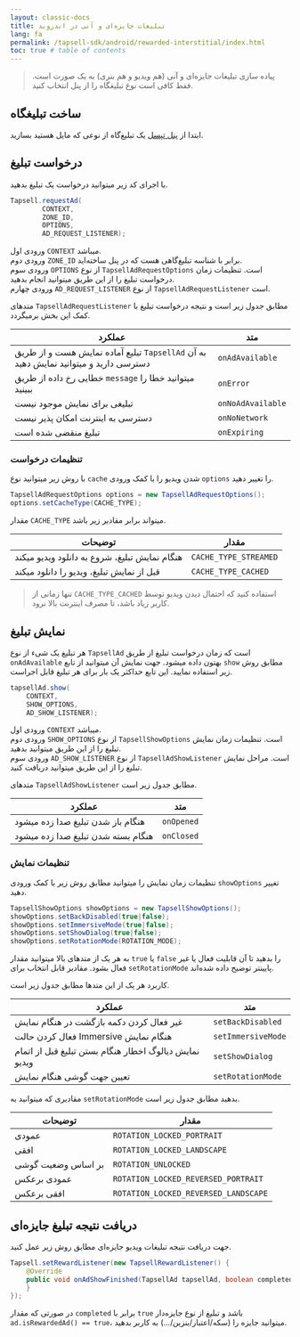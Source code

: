 ```yaml
---
layout: classic-docs
title: تبلیغات جایزه‌ای و آنی در اندروید
lang: fa
permalink: /tapsell-sdk/android/rewarded-interstitial/index.html
toc: true # table of contents
---
```

>پیاده سازی تبلیغات جایزه‌ای و آنی (هم ویدیو‌ و هم بنری) به یک صورت است. فقط کافی است نوع تبلیغگاه را از پنل انتخاب کنید.

## ساخت تبلیغگاه
ابتدا از [پنل تپسل](https://dashboard.tapsell.ir/) یک تبلیغ‌گاه از نوعی که مایل هستید بسازید.

## درخواست تبلیغ
با اجرای کد زیر میتوانید درخواست یک تبلیغ بدهید.

```java
Tapsell.requestAd(
        CONTEXT,
        ZONE_ID,
        OPTIONS,
        AD_REQUEST_LISTENER);
```
ورودی اول `CONTEXT` میباشد.  
ورودی دوم `ZONE_ID` برابر با شناسه تبلیغ‌گاهی هست که در پنل ساخته‌اید.  
ورودی سوم `OPTIONS` از نوع `TapsellAdRequestOptions` است. تنظیمات زمان درخواست تبلیغ را از این طریق میتوانید انجام بدهید.  
ورودی چهارم `AD_REQUEST_LISTENER` از نوع `TapsellAdRequestListener` است.  
  
متدهای `TapsellAdRequestListener` مطابق جدول زیر است و نتیجه درخواست تبلیغ با کمک این بخش برمیگردد.

| عملکرد | متد |
| - | - |
| تبلیع آماده نمایش هست و از طریق `TapsellAd` به آن دسترسی دارید و میتوانید نمایش دهید | `onAdAvailable` |
| خطایی رخ داده از طریق `message` میتوانید خطا را ببینید | `onError` |
| تبلیغی برای نمایش موجود نیست | `onNoAdAvailable` |
| دسترسی به اینترنت امکان پذیر نیست | `onNoNetwork` |
| تبلیغ منقضی شده است | `onExpiring` |

### تنظیمات درخواست
با روش زیر میتوانید نوع `cache` شدن ویدیو را با کمک ورودی `options` را تغییر دهید.  
```java
TapsellAdRequestOptions options = new TapsellAdRequestOptions();
options.setCacheType(CACHE_TYPE);
```
مقدار `CACHE_TYPE` میتواند برابر مقادیر زیر باشد.

| توضیحات | مقدار |
| - | - |
| هنگام نمایش تبلیغ، شروع به دانلود ویدیو میکند | `CACHE_TYPE_STREAMED` |
| قبل از نمایش تبلیغ، ویدیو را دانلود میکند | `CACHE_TYPE_CACHED` |

>تنها زمانی از `CACHE_TYPE_CACHED` استفاده کنید که احتمال دیدن ویدیو توسط کاربر زیاد باشد، تا مصرف اینترنت بالا نرود.

## نمایش تبلیغ

هر تبلیغ یک شیء از نوع `TapsellAd` است که زمان درخواست تبلیغ از طریق `onAdAvailable` بهتون داده میشود. جهت نمایش آن‌ میتوانید از تابع `show` مطابق روش زیر استفاده نمایید. این تابع حداکثر یک بار برای هر تبلیغ قابل اجراست.

```java
tapsellAd.show(
    CONTEXT,
    SHOW_OPTIONS,
    AD_SHOW_LISTENER);
```

ورودی اول `CONTEXT` میباشد.  
ورودی دوم `SHOW_OPTIONS` از نوع `TapsellShowOptions` است. تنظیمات زمان نمایش تبلیغ را از این طریق میتوانید بدهید.  
ورودی سوم `AD_SHOW_LISTENER` از نوع `TapsellAdShowListener` است. مراحل نمایش تبلیغ را از این طریق میتوانید دریافت کنید.  

متدهای `TapsellAdShowListener` مطابق جدول زیر است.

| عملکرد | متد |
| - | - |
| هنگام باز شدن تبلیغ صدا زده میشود | `onOpened` |
| هنگام بسته شدن تبلیغ صدا زده میشود | `onClosed` |

### تنظیمات نمایش
تنظیمات زمان نمایش را میتوانید مطابق روش زیر با کمک ورودی `showOptions` تغییر دهید.
```java
TapsellShowOptions showOptions = new TapsellShowOptions();
showOptions.setBackDisabled(true|false);
showOptions.setImmersiveMode(true|false);
showOptions.setShowDialog(true|false);
showOptions.setRotationMode(ROTATION_MODE);
```
به هر یک از متدهای بالا میتوانید مقدار `true` یا `false` را بدهید تا آن قابلیت فعال یا غیر فعال بشود. مقادیر قابل انتخاب برای `setRotationMode` پایینتر توضیح داده شده‌اند.  

کاربرد هر یک از این متدها مطابق جدول زیر است.

| عملکرد | متد |
| - | - |
| غیر فعال کردن دکمه بازگشت در هنگام نمایش | `setBackDisabled` |
| فعال کردن حالت Immersive هنگام نمایش | `setImmersiveMode` |
| نمایش دیالوگ اخطار هنگام بستن تبلیغ قبل از اتمام ویدیو | `setShowDialog` |
| تعیین جهت گوشی هنگام نمایش | `setRotationMode` |
  
  
مقادیری که میتوانید به `setRotationMode` بدهید مطابق جدول زیر است.

| توضیحات | مقدار |
| - | - |
| عمودی | `ROTATION_LOCKED_PORTRAIT` |
| افقی | `ROTATION_LOCKED_LANDSCAPE` |
| بر اساس وضعیت گوشی | `ROTATION_UNLOCKED` |
| عمودی برعکس | `ROTATION_LOCKED_REVERSED_PORTRAIT` |
| افقی برعکس | `ROTATION_LOCKED_REVERSED_LANDSCAPE` |

## دریافت نتیجه تبلیغ جایزه‌ای
جهت دریافت نتیجه تبلیغات ویدیو جایزه‌ای مطابق روش زیر عمل کنید.
```java
Tapsell.setRewardListener(new TapsellRewardListener() {
    @Override
    public void onAdShowFinished(TapsellAd tapsellAd, boolean completed) {
    }
});
```
در صورتی که مقدار `completed` برابر با `true` باشد و تبلیغ از نوع جایزه‌دار `ad.isRewardedAd() == true`، میتوانید جایزه را (سکه/اعتبار/بنزین/…) به کاربر بدهید.
